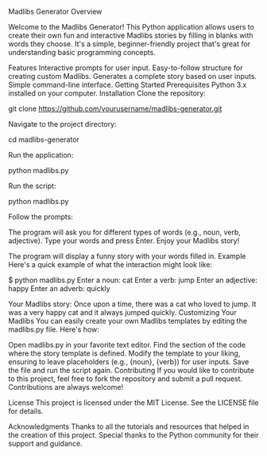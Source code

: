 Madlibs Generator Overview

Welcome to the Madlibs Generator! This Python application allows users to create their own fun and interactive Madlibs stories by filling in blanks with words they choose. It's a simple, beginner-friendly project that's great for understanding basic programming concepts.

Features
Interactive prompts for user input.
Easy-to-follow structure for creating custom Madlibs.
Generates a complete story based on user inputs.
Simple command-line interface.
Getting Started
Prerequisites
Python 3.x installed on your computer.
Installation
Clone the repository:

git clone https://github.com/yourusername/madlibs-generator.git

Navigate to the project directory:

cd madlibs-generator

Run the application:

python madlibs.py

Run the script:

python madlibs.py 

Follow the prompts:

The program will ask you for different types of words (e.g., noun, verb, adjective).
Type your words and press Enter.
Enjoy your Madlibs story!

The program will display a funny story with your words filled in.
Example
Here's a quick example of what the interaction might look like:

$ python madlibs.py
Enter a noun: cat
Enter a verb: jump
Enter an adjective: happy
Enter an adverb: quickly

Your Madlibs story:
Once upon a time, there was a cat who loved to jump. It was a very happy cat and it always jumped quickly.
Customizing Your Madlibs
You can easily create your own Madlibs templates by editing the madlibs.py file. Here's how:

Open madlibs.py in your favorite text editor.
Find the section of the code where the story template is defined.
Modify the template to your liking, ensuring to leave placeholders (e.g., {noun}, {verb}) for user inputs.
Save the file and run the script again.
Contributing
If you would like to contribute to this project, feel free to fork the repository and submit a pull request. Contributions are always welcome!

License
This project is licensed under the MIT License. See the LICENSE file for details.

Acknowledgments
Thanks to all the tutorials and resources that helped in the creation of this project.
Special thanks to the Python community for their support and guidance.
